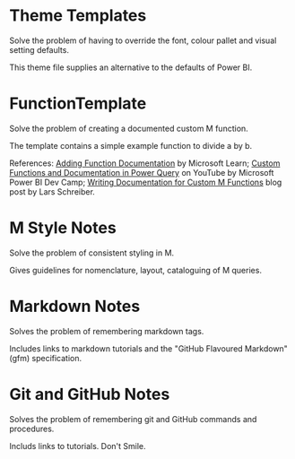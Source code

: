 # Theme Templates
Solve the problem of having to override the font, colour pallet and visual setting defaults.

This theme file supplies an alternative to the defaults of Power BI.

# FunctionTemplate
Solve the problem of creating a documented custom M function.

The template contains a simple example function to divide a by b. 

References: [Adding Function Documentation](https://learn.microsoft.com/en-us/power-query/handling-documentation) by Microsoft Learn; [Custom Functions and Documentation in Power Query](https://youtu.be/dJTh0FxcPnQ?si=M3hfXgcuyfnmOsJq) on YouTube by Microsoft Power BI Dev Camp; [Writing Documentation for Custom M Functions](https://ssbi-blog.de/blog/technical-topics-english/writing-documentation-for-custom-m-functions-part1/) blog post by Lars Schreiber.

# M Style Notes
Solve the problem of consistent styling in M.

Gives guidelines for nomenclature, layout, cataloguing of M queries.

# Markdown Notes
Solves the problem of remembering markdown tags.

Includes links to markdown tutorials and the "GitHub Flavoured Markdown" (gfm) specification.

# Git and GitHub Notes
Solves the problem of remembering git and GitHub commands and procedures.

Includs links to tutorials. Don't Smile.
